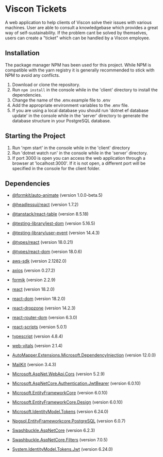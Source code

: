# Viscon Tickets

A web application to help clients of Viscon solve their issues with various machines. User are able to consult a knowledgebase which provides a great way of self-sustainability. If the problem cant be solved by themselves, users can create a "ticket" which can be handled by a Viscon employee.

## Installation

The package manager NPM has been used for this project. While NPM is compatible with the yarn registry it is generally recommended to stick with NPM to avoid any conflicts. 

1. Download or clone the repository.
2. Run `npm install` in the console while in the 'client' directory to install the dependencies.
3. Change the name of the .env.example file to .env
4. Add the appropriate environment variables to the .env file.
6. If you are using a local database you should run 'dotnet ef database update' in the console while in the 'server' directory to generate the database structure in your PostgreSQL database.

## Starting the Project

1. Run 'npm start' in the console while in the 'client' directory
2. Run 'dotnet watch run' in the console while in the 'server' directory.
3. If port 3000 is open you can access the web application through a browser at 'localhost:3000'. If it is not open, a different port will be specified in the console for the client folder.

## Dependencies

- [@formkit/auto-animate](https://www.npmjs.com/package/@formkit/auto-animate) (version 1.0.0-beta.5)
- [@headlessui/react](https://www.npmjs.com/package/@headlessui/react) (version 1.7.2)
- [@tanstack/react-table](https://www.npmjs.com/package/@tanstack/react-table) (version 8.5.18)
- [@testing-library/jest-dom](https://www.npmjs.com/package/@testing-library/jest-dom) (version 5.16.5)
- [@testing-library/user-event](https://www.npmjs.com/package/@testing-library/user-event) (version 14.4.3)
- [@types/react](https://www.npmjs.com/package/@types/react) (version 18.0.21)
- [@types/react-dom](https://www.npmjs.com/package/@types/react-dom) (version 18.0.6)
- [aws-sdk](https://www.npmjs.com/package/aws-sdk) (version 2.1282.0)
- [axios](https://www.npmjs.com/package/axios) (version 0.27.2)
- [formik](https://www.npmjs.com/package/formik) (version 2.2.9)
- [react](https://www.npmjs.com/package/react) (version 18.2.0)
- [react-dom](https://www.npmjs.com/package/react-dom) (version 18.2.0)
- [react-dropzone](https://www.npmjs.com/package/react-dropzone) (version 14.2.3)
- [react-router-dom](https://www.npmjs.com/package/react-router-dom) (version 6.3.0)
- [react-scripts](https://www.npmjs.com/package/react-scripts) (version 5.0.1)
- [typescript](https://www.npmjs.com/package/typescript) (version 4.8.4)
- [web-vitals](https://www.npmjs.com/package/web-vitals) (version 2.1.4)

- [AutoMapper.Extensions.Microsoft.DependencyInjection](https://www.nuget.org/packages/AutoMapper.Extensions.Microsoft.DependencyInjection) (version 12.0.0)
- [MailKit](https://www.nuget.org/packages/MailKit) (version 3.4.3)
- [Microsoft.AspNet.WebApi.Cors](https://www.nuget.org/packages/Microsoft.AspNet.WebApi.Cors) (version 5.2.9)
- [Microsoft.AspNetCore.Authentication.JwtBearer](https://www.nuget.org/packages/Microsoft.AspNetCore.Authentication.JwtBearer) (version 6.0.10)
- [Microsoft.EntityFrameworkCore](https://www.nuget.org/packages/Microsoft.EntityFrameworkCore) (version 6.0.10)
- [Microsoft.EntityFrameworkCore.Design](https://www.nuget.org/packages/Microsoft.EntityFrameworkCore.Design) (version 6.0.10)
- [Microsoft.IdentityModel.Tokens](https://www.nuget.org/packages/Microsoft.IdentityModel.Tokens) (version 6.24.0)
- [Npgsql.EntityFrameworkcore.PostgreSQL](https://www.nuget.org/packages/Npgsql.EntityFrameworkcore.PostgreSQL) (version 6.0.7)
- [Swashbuckle.AspNetCore](https://www.nuget.org/packages/Swashbuckle.AspNetCore) (version 6.2.3)
- [Swashbuckle.AspNetCore.Filters](https://www.nuget.org/packages/Swashbuckle.AspNetCore.Filters) (version 7.0.5)
- [System.IdentityModel.Tokens.Jwt](https://www.nuget.org/packages/System.IdentityModel.Tokens.Jwt) (version 6.24.0)
